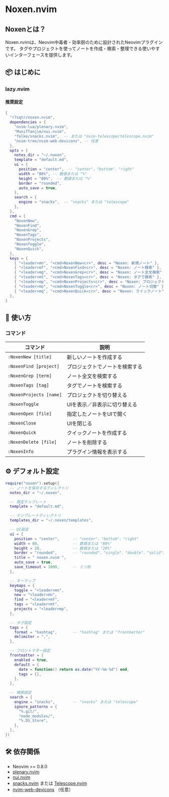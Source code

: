 # Noxen.nvim
## Noxenとは？
Noxen.nvimは、Neovim中毒者・効率厨のために設計されたNeovimプラグインです。
タグやプロジェクトを使ってノートを作成・検索・整理できる使いやすいインターフェースを提供します。

## 📦 はじめに
### lazy.nvim

#### 推奨設定
```lua
{
  "r7sqtr/noxen.nvim",
  dependencies = {
    "nvim-lua/plenary.nvim",
    "MunifTanjim/nui.nvim",
    "folke/snacks.nvim",  -- または "nvim-telescope/telescope.nvim"
    "nvim-tree/nvim-web-devicons", -- 任意
  },
  opts = {
    notes_dir = "~/.noxen",
    template = "default.md",
    ui = {
      position = "center",  -- "center"、"bottom"、"right"
      width = "80%", -- 数値または "%"
      height = "80%",  -- 数値または "%"
      border = "rounded",
      auto_save = true,
    },
    search = {
      engine = "snacks",  -- "snacks" または "telescope"
    },
  },
  cmd = {
    "NoxenNew",
    "NoxenFind",
    "NoxenGrep",
    "NoxenTags",
    "NoxenProjects",
    "NoxenToggle",
    "NoxenQuick",
  },
  keys = {
    { "<leader>mn", "<cmd>NoxenNew<cr>", desc = "Noxen: 新規ノート" },
    { "<leader>mf", "<cmd>NoxenFind<cr>", desc = "Noxen: ノート検索" },
    { "<leader>mg", "<cmd>NoxenGrep<cr>", desc = "Noxen: ノート全文検索" },
    { "<leader>mt", "<cmd>NoxenTags<cr>", desc = "Noxen: タグで検索" },
    { "<leader>mp", "<cmd>NoxenProjects<cr>", desc = "Noxen: プロジェクト切替" },
    { "<leader>mo", "<cmd>NoxenToggle<cr>", desc = "Noxen: ノート切替" },
    { "<leader>mq", "<cmd>NoxenQuick<cr>", desc = "Noxen: クイックノート" },
  },
}
```

## 🚀 使い方

### コマンド

| コマンド | 説明 |
|---------|------|
| `:NoxenNew [title]` | 新しいノートを作成する |
| `:NoxenFind [project]` | プロジェクトでノートを検索する |
| `:NoxenGrep [term]` | ノート全文を検索する |
| `:NoxenTags [tag]` | タグでノートを検索する |
| `:NoxenProjects [name]` | プロジェクトを切り替える |
| `:NoxenToggle` | UIを表示／非表示に切り替える |
| `:NoxenOpen [file]` | 指定したノートをUIで開く |
| `:NoxenClose` | UIを閉じる |
| `:NoxenQuick` | クイックノートを作成する |
| `:NoxenDelete [file]` | ノートを削除する |
| `:NoxenInfo` | プラグイン情報を表示する |


## ⚙️ デフォルト設定
```lua
require("noxen").setup({
  -- ノートを保存するディレクトリ
  notes_dir = "~/.noxen",

  -- 既定テンプレート
  template = "default.md",

  -- テンプレートディレクトリ
  templates_dir = "~/.noxen/templates",

  -- UI設定
  ui = {
    position = "center",      -- "center"、"bottom"、"right"
    width = 80,               -- 数値または "80%"
    height = 20,              -- 数値または "20%"
    border = "rounded",       -- "rounded"、"single"、"double"、"solid"、"none"
    title = " noxen.nvim ",
    auto_save = true,
    save_timeout = 1000,      -- ミリ秒
  },

  -- キーマップ
  keymaps = {
    toggle = "<leader>mn",
    new = "<leader>mn",
    find = "<leader>mf",
    tags = "<leader>mt",
    projects = "<leader>mp",
  },

  -- タグ設定
  tags = {
    format = "hashtag",       -- "hashtag" または "frontmatter"
    delimiter = ",",
  },

  -- フロントマター設定
  frontmatter = {
    enabled = true,
    default = {
      date = function() return os.date("%Y-%m-%d") end,
      tags = {},
    },
  },

  -- 検索設定
  search = {
    engine = "snacks",        -- "snacks" または "telescope"
    ignore_patterns = {
      "%.git/",
      "node_modules/",
      "%.DS_Store",
    },
  },
})
```


## 🛠️ 依存関係
- Neovim >= 0.8.0
- [plenary.nvim](https://github.com/nvim-lua/plenary.nvim)
- [nui.nvim](https://github.com/MunifTanjim/nui.nvim)
- [snacks.nvim](https://github.com/folke/snacks.nvim) または [Telescope.nvim](https://github.com/nvim-telescope/telescope.nvim)
- [nvim-web-devicons](https://github.com/nvim-tree/nvim-web-devicons) （任意）

